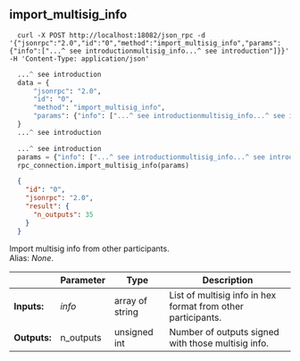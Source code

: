 ## **import_multisig_info**

```shell
  curl -X POST http://localhost:18082/json_rpc -d '{"jsonrpc":"2.0","id":"0","method":"import_multisig_info","params":{"info":["...^ see introductionmultisig_info...^ see introduction"]}}' -H 'Content-Type: application/json'
```
```python
  ...^ see introduction
  data = {
      "jsonrpc": "2.0",
      "id": "0",
      "method": "import_multisig_info",
      "params": {"info": ["...^ see introductionmultisig_info...^ see introduction"]},
  }
  ...^ see introduction
```
```py
  ...^ see introduction
  params = {"info": ["...^ see introductionmultisig_info...^ see introduction"]}
  rpc_connection.import_multisig_info(params)
```
```json
  {
    "id": "0",
    "jsonrpc": "2.0",
    "result": {
      "n_outputs": 35
    }
  }
```
Import multisig info from other participants.  
Alias: *None*.  

|             | Parameter  | Type            | Description
| ---         | ---        | ---             | ---
|**Inputs:**  | *info*     | array of string | List of multisig info in hex format from other participants.
|**Outputs:** | n_outputs  | unsigned int    | Number of outputs signed with those multisig info.
